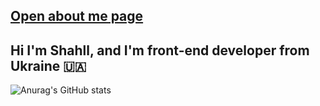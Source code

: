 ## [Open about me page](https://shahll.github.io/)
## Hi I'm Shahll, and I'm front-end developer from Ukraine 🇺🇦
![Anurag's GitHub stats](https://github-readme-stats.vercel.app/api?username=Shahll&show_icons=true&theme=radical)

